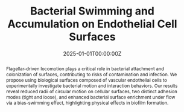 ---
title: "Bacterial Swimming and Accumulation on Endothelial Cell Surfaces"
authors:
- Xin-Xin Xu
- Yangguang Tian
- Yuhe Pu
- Bingchen Che
- Hao Luo
- Yanan Liu
- Yan-Jun Liu
- Guangyin Jing
author_notes:
- ""
- ""
- ""
- ""
- ""
- ""
- ""
- ""
date: "2025-01-01T00:00:00Z"
doi: "10.1021/acs.jpcb.4c08666"

# Schedule page publish date (NOT publication's date).
publishDate: "2025-01-01T00:00:00Z"

# Publication type.
publication_types: ["article-journal"]

# Publication name and optional abbreviated publication name.
publication: "*The Journal of Physical Chemistry B, 129*(9)"
publication_short: "*J. Phys. Chem. B*"

abstract: Flagellar-driven locomotion plays a critical role in bacterial attachment and colonization of surfaces, contributing to risks of contamination and infection. We propose using biological surfaces composed of vascular endothelial cells to experimentally investigate bacterial motion and interaction behaviors. Our results reveal reduced radii of circular motion on cellular surfaces, two distinct adhesion modes (tight and loose), and enhanced bacterial surface enrichment under flow via a bias-swimming effect, highlighting physical effects in biofilm formation.

# Summary. An optional shortened abstract.
summary: Experimental study of bacterial swimming on endothelial cell surfaces, revealing adhesion modes and flow-enhanced accumulation relevant to biofilm formation.

tags:
- Bacterial Dynamics
- Biophysics
- Soft Matter
featured: true

links:
- name: "DOI"
  url: "https://doi.org/10.1021/acs.jpcb.4c08666"
url_pdf: ''
url_code: ''
url_dataset: ''
url_poster: ''
url_project: ''
url_slides: ''
url_source: ''
url_video: ''

# Featured image
image:
  caption: 'Bacterial swimming patterns'
  focal_point: "Smart"
  preview_only: false

projects: []

slides: ''


---